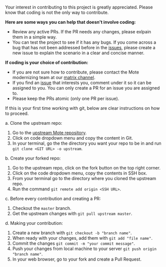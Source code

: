 Your interest in contributing to this project is greatly appreciated. Please know that coding is not the only way to contribute. 

**Here are some ways you can help that doesn't involve coding:**

- Review any active PRs. If the PR needs any changes, please exlpain them in a simple way.
- You can test the project to see if it has any bugs. If you come across a bug that has not been addressed before in the [issues](https://github.com/fedora-infra/mote/issues), please create a new issue to explain the scenario in a clear and concise manner.

**If coding is your choice of contribution:**

- If you are not sure how to contribute, please contact the Mote modernizing team at our [matrix channel](https://matrix.to/#/!gbiuxNuMUuCiOywHsr:mozilla.org?via=matrix.org&via=mozilla.org&via=t2bot.io). 
- If you find an [issue](https://github.com/fedora-infra/mote/issues) that interests you, comment under it so it can be assigned to you. You can only create a PR for an issue you are assigned to.
- Please keep the PRs atomic (only one PR per issue).

If this is your first time working with git, below are clear instructions on how to proceed.

a. Clone the upstream repo: 

  1. Go to the [upstream Mote repository](https://github.com/fedora-infra/mote).
  2. Click on code dropdown menu and copy the content in Git.
  3. In your terminal, go the the directory you want your repo to be in and run `git clone <GIT URL> -o upstream`. 

b. Create your forked repo:

  1. Go to the upstream repo, click on the fork button on the top right corner. 
  2. Click on the code dropdown menu, copy the contents in SSH box.
  3. From your terminal go to the directory where you cloned the upstream repo.
  4. Run the command `git remote add origin <SSH URL>`.
  
c. Before every contribution and creating a PR:

  1. Checkout the `master` branch.
  2. Get the upstream changes with `git pull upstream master`.

d. Making your contribution:

  1. Create a new branch with `git checkout -b "branch name"`.
  2. When ready with your changes, add them with `git add "file name"`.
  3. Commit the changes `git commit -m "your commit message"`.
  4. Push your changes from local machine to your server `git push origin "branch name"`.
  5. In your web browser, go to your fork and create a Pull Request.
